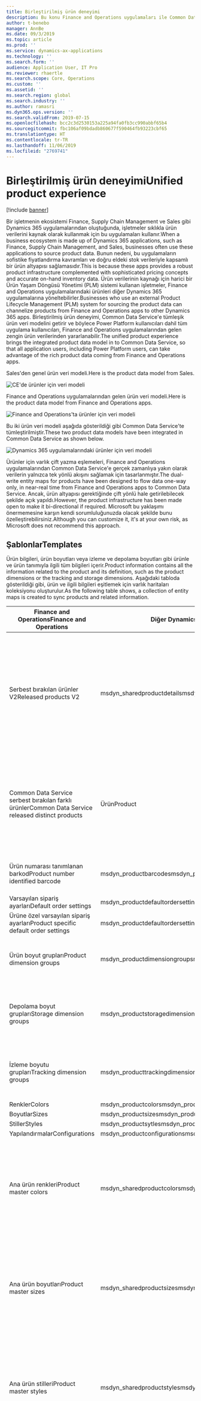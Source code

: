 ```yaml
---
title: Birleştirilmiş ürün deneyimi
description: Bu konu Finance and Operations uygulamaları ile Common Data Service arasında ürün verileri tümleştirmesini açıklar.
author: t-benebo
manager: AnnBe
ms.date: 09/3/2019
ms.topic: article
ms.prod: ''
ms.service: dynamics-ax-applications
ms.technology: ''
ms.search.form: ''
audience: Application User, IT Pro
ms.reviewer: rhaertle
ms.search.scope: Core, Operations
ms.custom: ''
ms.assetid: ''
ms.search.region: global
ms.search.industry: ''
ms.author: ramasri
ms.dyn365.ops.version: ''
ms.search.validFrom: 2019-07-15
ms.openlocfilehash: bcc2c3d2530153a225a94fa0fb3cc990abbf65b4
ms.sourcegitcommit: fbc106af09bdadb860677f590464fb93223cbf65
ms.translationtype: HT
ms.contentlocale: tr-TR
ms.lasthandoff: 11/06/2019
ms.locfileid: "2769741"
---
```

# <a name="unified-product-experience"></a><span data-ttu-id="6bdeb-103">Birleştirilmiş ürün deneyimi</span><span class="sxs-lookup"><span data-stu-id="6bdeb-103">Unified product experience</span></span>

[!include [banner](../includes/banner.md)]

<span data-ttu-id="6bdeb-104">Bir işletmenin ekosistemi Finance, Supply Chain Management ve Sales gibi Dynamics 365 uygulamalarından oluştuğunda, işletmeler sıklıkla ürün verilerini kaynak olarak kullanmak için bu uygulamaları kullanır.</span><span class="sxs-lookup"><span data-stu-id="6bdeb-104">When a business ecosystem is made up of Dynamics 365 applications, such as Finance, Supply Chain Management, and Sales, businesses often use these applications to source product data.</span></span> <span data-ttu-id="6bdeb-105">Bunun nedeni, bu uygulamaların sofistike fiyatlandırma kavramları ve doğru eldeki stok verileriyle kapsamlı bir ürün altyapısı sağlamasıdır.</span><span class="sxs-lookup"><span data-stu-id="6bdeb-105">This is because these apps provides a robust product infrastructure complemented with sophisticated pricing concepts and accurate on-hand inventory data.</span></span> <span data-ttu-id="6bdeb-106">Ürün verilerinin kaynağı için harici bir Ürün Yaşam Döngüsü Yönetimi (PLM) sistemi kullanan işletmeler, Finance and Operations uygulamalarındaki ürünleri diğer Dynamics 365 uygulamalarına yöneltebilirler.</span><span class="sxs-lookup"><span data-stu-id="6bdeb-106">Businesses who use an external Product Lifecycle Management (PLM) system for sourcing the product data can channelize products from Finance and Operations apps to other Dynamics 365 apps.</span></span> <span data-ttu-id="6bdeb-107">Birleştirilmiş ürün deneyimi, Common Data Service'e tümleşik ürün veri modelini getirir ve böylece Power Platform kullanıcıları dahil tüm uygulama kullanıcıları, Finance and Operations uygulamalarından gelen zengin ürün verilerinden yararlanabilir.</span><span class="sxs-lookup"><span data-stu-id="6bdeb-107">The unified product experience brings the integrated product data model in to Common Data Service, so that all application users, including Power Platform users, can take advantage of the rich product data coming from Finance and Operations apps.</span></span>

<span data-ttu-id="6bdeb-108">Sales'den genel ürün veri modeli.</span><span class="sxs-lookup"><span data-stu-id="6bdeb-108">Here is the product data model from Sales.</span></span>

![CE'de ürünler için veri modeli](media/dual-write-product-4.jpg)

<span data-ttu-id="6bdeb-110">Finance and Operations uygulamalarından gelen ürün veri modeli.</span><span class="sxs-lookup"><span data-stu-id="6bdeb-110">Here is the product data model from Finance and Operations apps.</span></span>

![Finance and Operations'ta ürünler için veri modeli](media/dual-write-products-5.jpg)

<span data-ttu-id="6bdeb-112">Bu iki ürün veri modeli aşağıda gösterildiği gibi Common Data Service'te tümleştirilmiştir.</span><span class="sxs-lookup"><span data-stu-id="6bdeb-112">These two product data models have been integrated in Common Data Service as shown below.</span></span>

![Dynamics 365 uygulamalarındaki ürünler için veri modeli](media/dual-write-products-6.jpg)

<span data-ttu-id="6bdeb-114">Ürünler için varlık çift yazma eşlemeleri, Finance and Operations uygulamalarından Common Data Service'e gerçek zamanlıya yakın olarak verilerin yalnızca tek yönlü akışını sağlamak için tasarlanmıştır.</span><span class="sxs-lookup"><span data-stu-id="6bdeb-114">The dual-write entity maps for products have been designed to flow data one-way only, in near-real time from Finance and Operations apps to Common Data Service.</span></span> <span data-ttu-id="6bdeb-115">Ancak, ürün altyapısı gerektiğinde çift yönlü hale getirilebilecek şekilde açık yapıldı.</span><span class="sxs-lookup"><span data-stu-id="6bdeb-115">However, the product infrastructure has been made open to make it bi-directional if required.</span></span> <span data-ttu-id="6bdeb-116">Microsoft bu yaklaşımı önermemesine karşın kendi sorumluluğunuzda olacak şekilde bunu özelleştirebilirsiniz.</span><span class="sxs-lookup"><span data-stu-id="6bdeb-116">Although you can customize it, it's at your own risk, as Microsoft does not recommend this approach.</span></span>

## <a name="templates"></a><span data-ttu-id="6bdeb-117">Şablonlar</span><span class="sxs-lookup"><span data-stu-id="6bdeb-117">Templates</span></span>

<span data-ttu-id="6bdeb-118">Ürün bilgileri, ürün boyutları veya izleme ve depolama boyutları gibi ürünle ve ürün tanımıyla ilgili tüm bilgileri içerir.</span><span class="sxs-lookup"><span data-stu-id="6bdeb-118">Product information contains all the information related to the product and its definition, such as the product dimensions or the tracking and storage dimensions.</span></span> <span data-ttu-id="6bdeb-119">Aşağıdaki tabloda gösterildiği gibi, ürün ve ilgili bilgileri eşitlemek için varlık haritaları koleksiyonu oluşturulur.</span><span class="sxs-lookup"><span data-stu-id="6bdeb-119">As the following table shows, a collection of entity maps is created to sync products and related information.</span></span>

<span data-ttu-id="6bdeb-120">Finance and Operations</span><span class="sxs-lookup"><span data-stu-id="6bdeb-120">Finance and Operations</span></span> | <span data-ttu-id="6bdeb-121">Diğer Dynamics 365 uygulamaları</span><span class="sxs-lookup"><span data-stu-id="6bdeb-121">Other Dynamics 365 apps</span></span> | <span data-ttu-id="6bdeb-122">Tanım</span><span class="sxs-lookup"><span data-stu-id="6bdeb-122">Description</span></span>
-----------------------|--------------------------------|---
<span data-ttu-id="6bdeb-123">Serbest bırakılan ürünler V2</span><span class="sxs-lookup"><span data-stu-id="6bdeb-123">Released products V2</span></span> | <span data-ttu-id="6bdeb-124">msdyn\_sharedproductdetails</span><span class="sxs-lookup"><span data-stu-id="6bdeb-124">msdyn\_sharedproductdetails</span></span> | <span data-ttu-id="6bdeb-125">**msdyn\_sharedproductdetails** varlığı, Finance and Operations uygulamalarından ürünü tanımlayan ve ürünün finansal ve yönetim bilgilerini içeren alanlar içerir.</span><span class="sxs-lookup"><span data-stu-id="6bdeb-125">The **msdyn\_sharedproductdetails** entity contains the fields from Finance and Operations apps that define the product, and that contain the product's financial and management information.</span></span> <span data-ttu-id="6bdeb-126">Aşağıdaki tablo eşlemeleri göstermektedir.</span><span class="sxs-lookup"><span data-stu-id="6bdeb-126">The following table shows the mappings.</span></span>
<span data-ttu-id="6bdeb-127">Common Data Service serbest bırakılan farklı ürünler</span><span class="sxs-lookup"><span data-stu-id="6bdeb-127">Common Data Service released distinct products</span></span> | <span data-ttu-id="6bdeb-128">Ürün</span><span class="sxs-lookup"><span data-stu-id="6bdeb-128">Product</span></span> | <span data-ttu-id="6bdeb-129">**Ürün** varlığı, ürünü tanımlayan alanları içerir.</span><span class="sxs-lookup"><span data-stu-id="6bdeb-129">The **Product** entity contains the fields that define the product.</span></span> <span data-ttu-id="6bdeb-130">Bağımsız ürünleri (alt tür ürünü olan ürünler) ve ürün çeşitlerini içerir.</span><span class="sxs-lookup"><span data-stu-id="6bdeb-130">It includes individual products (products with subtype product) and the product variants.</span></span> <span data-ttu-id="6bdeb-131">Aşağıdaki tablo eşlemeleri göstermektedir.</span><span class="sxs-lookup"><span data-stu-id="6bdeb-131">The following table shows the mappings.</span></span>
<span data-ttu-id="6bdeb-132">Ürün numarası tanımlanan barkod</span><span class="sxs-lookup"><span data-stu-id="6bdeb-132">Product number identified barcode</span></span> | <span data-ttu-id="6bdeb-133">msdyn\_productbarcodes</span><span class="sxs-lookup"><span data-stu-id="6bdeb-133">msdyn\_productbarcodes</span></span> | <span data-ttu-id="6bdeb-134">Ürün barkodları, ürünleri benzersiz olarak tanımlamak için kullanılır.</span><span class="sxs-lookup"><span data-stu-id="6bdeb-134">Product bar codes are used to uniquely identify products.</span></span>
<span data-ttu-id="6bdeb-135">Varsayılan sipariş ayarları</span><span class="sxs-lookup"><span data-stu-id="6bdeb-135">Default order settings</span></span> | <span data-ttu-id="6bdeb-136">msdyn\_productdefaultordersettings</span><span class="sxs-lookup"><span data-stu-id="6bdeb-136">msdyn\_productdefaultordersettings</span></span>
<span data-ttu-id="6bdeb-137">Ürüne özel varsayılan sipariş ayarları</span><span class="sxs-lookup"><span data-stu-id="6bdeb-137">Product specific default order settings</span></span> | <span data-ttu-id="6bdeb-138">msdyn_productdefaultordersettings</span><span class="sxs-lookup"><span data-stu-id="6bdeb-138">msdyn_productdefaultordersettings</span></span>
<span data-ttu-id="6bdeb-139">Ürün boyut grupları</span><span class="sxs-lookup"><span data-stu-id="6bdeb-139">Product dimension groups</span></span> | <span data-ttu-id="6bdeb-140">msdyn\_productdimensiongroups</span><span class="sxs-lookup"><span data-stu-id="6bdeb-140">msdyn\_productdimensiongroups</span></span> | <span data-ttu-id="6bdeb-141">Ürünü hangi ürün boyutlarının tanımlayacağı tanımlayan ürün boyutu.</span><span class="sxs-lookup"><span data-stu-id="6bdeb-141">The product dimension group defined which product dimensions define the product.</span></span> 
<span data-ttu-id="6bdeb-142">Depolama boyut grupları</span><span class="sxs-lookup"><span data-stu-id="6bdeb-142">Storage dimension groups</span></span> | <span data-ttu-id="6bdeb-143">msdyn\_productstoragedimensiongroups</span><span class="sxs-lookup"><span data-stu-id="6bdeb-143">msdyn\_productstoragedimensiongroups</span></span> | <span data-ttu-id="6bdeb-144">Ürün depolama boyutu grubu, ürünün ambarda yerleşimini tanımlamak için kullanılan yöntemi temsil eder.</span><span class="sxs-lookup"><span data-stu-id="6bdeb-144">The product storage dimension group represents the method used to define the placement the product in the warehouse.</span></span>
<span data-ttu-id="6bdeb-145">İzleme boyutu grupları</span><span class="sxs-lookup"><span data-stu-id="6bdeb-145">Tracking dimension groups</span></span> | <span data-ttu-id="6bdeb-146">msdyn\_producttrackingdimensiongroups</span><span class="sxs-lookup"><span data-stu-id="6bdeb-146">msdyn\_producttrackingdimensiongroups</span></span> | <span data-ttu-id="6bdeb-147">Ürün izleme boyutu grubu, ürünü stokta izlemek için kullanılan yöntemi temsil eder.</span><span class="sxs-lookup"><span data-stu-id="6bdeb-147">The product tracking dimension group represents the method used to track the product in inventory.</span></span>
<span data-ttu-id="6bdeb-148">Renkler</span><span class="sxs-lookup"><span data-stu-id="6bdeb-148">Colors</span></span> | <span data-ttu-id="6bdeb-149">msdyn\_productcolors</span><span class="sxs-lookup"><span data-stu-id="6bdeb-149">msdyn\_productcolors</span></span>
<span data-ttu-id="6bdeb-150">Boyutlar</span><span class="sxs-lookup"><span data-stu-id="6bdeb-150">Sizes</span></span> | <span data-ttu-id="6bdeb-151">msdyn\_productsizes</span><span class="sxs-lookup"><span data-stu-id="6bdeb-151">msdyn\_productsizes</span></span>
<span data-ttu-id="6bdeb-152">Stiller</span><span class="sxs-lookup"><span data-stu-id="6bdeb-152">Styles</span></span> | <span data-ttu-id="6bdeb-153">msdyn\_productsytles</span><span class="sxs-lookup"><span data-stu-id="6bdeb-153">msdyn\_productsytles</span></span>
<span data-ttu-id="6bdeb-154">Yapılandırmalar</span><span class="sxs-lookup"><span data-stu-id="6bdeb-154">Configurations</span></span> | <span data-ttu-id="6bdeb-155">msdyn\_productconfigurations</span><span class="sxs-lookup"><span data-stu-id="6bdeb-155">msdyn\_productconfigurations</span></span>
<span data-ttu-id="6bdeb-156">Ana ürün renkleri</span><span class="sxs-lookup"><span data-stu-id="6bdeb-156">Product master colors</span></span> | <span data-ttu-id="6bdeb-157">msdyn_sharedproductcolors</span><span class="sxs-lookup"><span data-stu-id="6bdeb-157">msdyn_sharedproductcolors</span></span> | <span data-ttu-id="6bdeb-158">**Paylaşılan ürün rengi** varlığı, belirli bir ana ürünün sahip olabileceği renkleri gösterir.</span><span class="sxs-lookup"><span data-stu-id="6bdeb-158">The **Shared product color** entity indicates the colors that a specific product master can have.</span></span> <span data-ttu-id="6bdeb-159">Bu kavram, verileri tutarlı tutmak amacıyla Common Data Service'a taşınır.</span><span class="sxs-lookup"><span data-stu-id="6bdeb-159">This concept is migrated to Common Data Service to keep data consistent.</span></span>
<span data-ttu-id="6bdeb-160">Ana ürün boyutları</span><span class="sxs-lookup"><span data-stu-id="6bdeb-160">Product master sizes</span></span> | <span data-ttu-id="6bdeb-161">msdyn_sharedproductsizes</span><span class="sxs-lookup"><span data-stu-id="6bdeb-161">msdyn_sharedproductsizes</span></span> | <span data-ttu-id="6bdeb-162">**Paylaşılan ürün boyutu** varlığı, belirli bir ana ürünün sahip olabileceği boyutları gösterir.</span><span class="sxs-lookup"><span data-stu-id="6bdeb-162">The **Shared product size** entity indicates the sizes that a specific product master can have.</span></span> <span data-ttu-id="6bdeb-163">Bu kavram, verileri tutarlı tutmak amacıyla Common Data Service'a taşınır.</span><span class="sxs-lookup"><span data-stu-id="6bdeb-163">This concept is migrated to Common Data Service to keep data consistent.</span></span>
<span data-ttu-id="6bdeb-164">Ana ürün stilleri</span><span class="sxs-lookup"><span data-stu-id="6bdeb-164">Product master styles</span></span> | <span data-ttu-id="6bdeb-165">msdyn_sharedproductstyles</span><span class="sxs-lookup"><span data-stu-id="6bdeb-165">msdyn_sharedproductstyles</span></span> | <span data-ttu-id="6bdeb-166">**Paylaşılan ürün stili** varlığı, belirli bir ana ürünün sahip olabileceği stilleri gösterir.</span><span class="sxs-lookup"><span data-stu-id="6bdeb-166">The **Shared product style** entity indicates the styles that a specific product master can have.</span></span> <span data-ttu-id="6bdeb-167">Bu kavram, verileri tutarlı tutmak amacıyla Common Data Service'a taşınır.</span><span class="sxs-lookup"><span data-stu-id="6bdeb-167">This concept is migrated to Common Data Service to keep data consistent.</span></span>
<span data-ttu-id="6bdeb-168">Ana ürün yapılandırmaları</span><span class="sxs-lookup"><span data-stu-id="6bdeb-168">Product master configurations</span></span> | <span data-ttu-id="6bdeb-169">msdyn_sharedproductconfigurations</span><span class="sxs-lookup"><span data-stu-id="6bdeb-169">msdyn_sharedproductconfigurations</span></span> | <span data-ttu-id="6bdeb-170">**Paylaşılan ürün yapılandırması** varlığı, belirli bir ana ürünün sahip olabileceği yapılandırmaları gösterir.</span><span class="sxs-lookup"><span data-stu-id="6bdeb-170">The **Shared product configuration** entity indicates the configurations that a specific product master can have.</span></span> <span data-ttu-id="6bdeb-171">Bu kavram, verileri tutarlı tutmak amacıyla Common Data Service'a taşınır.</span><span class="sxs-lookup"><span data-stu-id="6bdeb-171">This concept is migrated to Common Data Service to keep data consistent.</span></span>
<span data-ttu-id="6bdeb-172">Tüm ürünler</span><span class="sxs-lookup"><span data-stu-id="6bdeb-172">All products</span></span> | <span data-ttu-id="6bdeb-173">msdyn_globalproducts</span><span class="sxs-lookup"><span data-stu-id="6bdeb-173">msdyn_globalproducts</span></span> | <span data-ttu-id="6bdeb-174">Tüm ürünler varlığı, hem yayınlanmış ürünler hem de serbest bırakılmamış ürünler olmak üzere Finance and Operations uygulamalarındaki tüm ürünleri içerir.</span><span class="sxs-lookup"><span data-stu-id="6bdeb-174">The all products entity contains all the products available in Finance and Operations apps, both the released products and the non-released products.</span></span>
<span data-ttu-id="6bdeb-175">Birim</span><span class="sxs-lookup"><span data-stu-id="6bdeb-175">Unit</span></span> | <span data-ttu-id="6bdeb-176">uoms</span><span class="sxs-lookup"><span data-stu-id="6bdeb-176">uoms</span></span>
<span data-ttu-id="6bdeb-177">Birim dönüştürmeleri</span><span class="sxs-lookup"><span data-stu-id="6bdeb-177">Unit conversions</span></span> | <span data-ttu-id="6bdeb-178">msdyn_ unitofmeasureconversions</span><span class="sxs-lookup"><span data-stu-id="6bdeb-178">msdyn_ unitofmeasureconversions</span></span>
<span data-ttu-id="6bdeb-179">Ürüne özel ölçü birimi dönüşümü</span><span class="sxs-lookup"><span data-stu-id="6bdeb-179">Product specific unit of measure conversion</span></span> | <span data-ttu-id="6bdeb-180">msdyn_productspecificunitofmeasureconversion</span><span class="sxs-lookup"><span data-stu-id="6bdeb-180">msdyn_productspecificunitofmeasureconversion</span></span>
<span data-ttu-id="6bdeb-181">Ürün kategorileri</span><span class="sxs-lookup"><span data-stu-id="6bdeb-181">Product categories</span></span> | <span data-ttu-id="6bdeb-182">msdyn_productcategories</span><span class="sxs-lookup"><span data-stu-id="6bdeb-182">msdyn_productcategories</span></span> | <span data-ttu-id="6bdeb-183">Her bir ürün kategorisi ve bunların yapısı ve özellikleri hakkında bilgiler ürün kategorisi varlığında bulunur.</span><span class="sxs-lookup"><span data-stu-id="6bdeb-183">Each of the product categories and information about its structure and characteristics are contained in the product category entity.</span></span> 
<span data-ttu-id="6bdeb-184">Ürün kategori hiyerarşileri</span><span class="sxs-lookup"><span data-stu-id="6bdeb-184">Product category hierachies</span></span> | <span data-ttu-id="6bdeb-185">msdyn_productcategoryhierarhies</span><span class="sxs-lookup"><span data-stu-id="6bdeb-185">msdyn_productcategoryhierarhies</span></span> | <span data-ttu-id="6bdeb-186">Ürünleri sınıflandırmak veya gruplandırmak için ürün hiyerarşilerini kullanın. Kategori hiyerarşileri, Ürün kategori hiyerarşisi varlığı kullanılarak Common Data Service'te kullanılabilir.</span><span class="sxs-lookup"><span data-stu-id="6bdeb-186">You use product hierarchies to categorize or group products.The category hierarchies are available in Common Data Service using the Prodcut category hierarchy entity.</span></span> 
<span data-ttu-id="6bdeb-187">Ürün kategori hiyerarşisi rolleri</span><span class="sxs-lookup"><span data-stu-id="6bdeb-187">Product category hierarchy roles</span></span> | <span data-ttu-id="6bdeb-188">msdyn_productcategoryhierarchies</span><span class="sxs-lookup"><span data-stu-id="6bdeb-188">msdyn_productcategoryhierarchies</span></span> | <span data-ttu-id="6bdeb-189">Ürün hiyerarşileri D365 Finance and Operations'taki farklı roller için kullanılabilir.</span><span class="sxs-lookup"><span data-stu-id="6bdeb-189">Product hierarchies can be used for different roles in D365 Finance and Operations.</span></span> <span data-ttu-id="6bdeb-190">Her rolde hangi kategorinin kullanıldığını belirtmek için aşağıdaki eşlemelerle birlikte ürün kategorisi rol varlığı kullanılır.</span><span class="sxs-lookup"><span data-stu-id="6bdeb-190">The specify which category is used in each role the product category role entity is used with the following mappings.</span></span> 
<span data-ttu-id="6bdeb-191">Ürün kategorisi atamaları</span><span class="sxs-lookup"><span data-stu-id="6bdeb-191">Product category assignments</span></span> | <span data-ttu-id="6bdeb-192">msdyn_productcategoryassignments</span><span class="sxs-lookup"><span data-stu-id="6bdeb-192">msdyn_productcategoryassignments</span></span> | <span data-ttu-id="6bdeb-193">Ürünü bir kategoriye atamak için ürün kategorisi atamaları varlığı kullanılabilir.</span><span class="sxs-lookup"><span data-stu-id="6bdeb-193">To assign a product to a category the product category assignments entity can be used.</span></span>

## <a name="integration-of-products"></a><span data-ttu-id="6bdeb-194">Ürünlerin tümleştirilmesi</span><span class="sxs-lookup"><span data-stu-id="6bdeb-194">Integration of products</span></span>

<span data-ttu-id="6bdeb-195">Bu modelde, ürün Common Data Service'taki iki varlığın birleşimiyle gösterilir: **Ürün** ve **msdyn\_sharedproductdetails**.</span><span class="sxs-lookup"><span data-stu-id="6bdeb-195">In this model, the product is represented by the combination of two entities in Common Data Service: **Product** and **msdyn\_sharedproductdetails**.</span></span> <span data-ttu-id="6bdeb-196">İlk varlık bir ürünün tanımını (ürünün benzersiz tanımlayıcısı, ürün adı ve açıklaması) içerirken, ikinci varlık ürün düzeyinde depolanan alanları içerir.</span><span class="sxs-lookup"><span data-stu-id="6bdeb-196">Whereas the first entity contains the definition of a product (the unique identifier for the product, the product name, and the description), the second entity contains the fields stored at the product level.</span></span> <span data-ttu-id="6bdeb-197">Bu iki varlığın birleşimi, ürünü stok tutma birimi (SKU) kavramına göre tanımlamak için kullanılır.</span><span class="sxs-lookup"><span data-stu-id="6bdeb-197">The combination of these two entities is used to define the product according to the concept of the stock keeping unit (SKU).</span></span> <span data-ttu-id="6bdeb-198">Serbest bırakılan her ürünün bilgileri belirtilen varlıklarda (Ürün ve Paylaşılan Ürün Ayrıntıları) olacaktır.</span><span class="sxs-lookup"><span data-stu-id="6bdeb-198">Each released product will have its information in the mentioned entities (Product and Shared Product Details).</span></span> <span data-ttu-id="6bdeb-199">Tüm ürünleri izlemek için (serbest bırakılmış ve serbest bırakılmamış) **Genel ürünler** varlığı kullanılır.</span><span class="sxs-lookup"><span data-stu-id="6bdeb-199">To keep track of all products (released and not released), the **Global products** entity is used.</span></span> 

<span data-ttu-id="6bdeb-200">Ürün bir SKU olarak temsil edildiği için farklı ürünler, ana ürünler ve ürün çeşitleri kavramları Common Data Service'ta aşağıdaki şekilde yakalanabilir:</span><span class="sxs-lookup"><span data-stu-id="6bdeb-200">Because the product is represented as a SKU, the concepts of distinct products, product masters, and product variants can be captured in Common Data Service in the following way:</span></span>

- <span data-ttu-id="6bdeb-201">**Alt tür ürününe sahip ürünler**, kendileri tarafından tanımlanan ürünlerdir.</span><span class="sxs-lookup"><span data-stu-id="6bdeb-201">**Products with subtype product** are products that are defined by themselves.</span></span> <span data-ttu-id="6bdeb-202">Boyut tanımlanması gerekmez.</span><span class="sxs-lookup"><span data-stu-id="6bdeb-202">No dimensions have to be defined.</span></span> <span data-ttu-id="6bdeb-203">Belirli bir defter örnek olarak verilebilir.</span><span class="sxs-lookup"><span data-stu-id="6bdeb-203">An example is a specific book.</span></span> <span data-ttu-id="6bdeb-204">Bu ürünler için **Ürün** varlığında bir kayıt ve **msdyn\_sharedproductdetails** varlığında bir kayıt oluşturulur.</span><span class="sxs-lookup"><span data-stu-id="6bdeb-204">For these products, one record is created in the **Product** entity, and one record is created in the **msdyn\_sharedproductdetails** entity.</span></span> <span data-ttu-id="6bdeb-205">Ürün ailesi kaydı oluşturulmaz.</span><span class="sxs-lookup"><span data-stu-id="6bdeb-205">No product family record is created.</span></span>
- <span data-ttu-id="6bdeb-206">**Ana ürünler**, iş süreçlerindeki davranışı belirleyen tanımı ve kuralları içeren genel ürünler olarak kullanılır.</span><span class="sxs-lookup"><span data-stu-id="6bdeb-206">**Product masters** are used as generic products that hold the definition and rules that determine the behavior in business processes.</span></span> <span data-ttu-id="6bdeb-207">Bu tanımlara dayalı olarak, ürün çeşitleri olarak bilinen farklı ürünler oluşturulabilir.</span><span class="sxs-lookup"><span data-stu-id="6bdeb-207">Based on these definitions, distinct products that are known as product variants can be generated.</span></span> <span data-ttu-id="6bdeb-208">Örneğin, Tişört ana üründür ve Renk ve Beden boyutlarına sahip olabilir.</span><span class="sxs-lookup"><span data-stu-id="6bdeb-208">For example, T-shirt is the product master, and it can have Color and Size as dimensions.</span></span> <span data-ttu-id="6bdeb-209">Bu boyutların farklı birleşimlerine sahip çeşitler serbest bırakılabilir: small beden mavi tişört veya medium beden yeşil tişört gibi.</span><span class="sxs-lookup"><span data-stu-id="6bdeb-209">Variants can be released that have different combinations of these dimensions, such a small blue T-shirt or a medium green T-shirt.</span></span> <span data-ttu-id="6bdeb-210">Tümleştirmede, ürün tablosunda her çeşit için bir kayıt oluşturulur.</span><span class="sxs-lookup"><span data-stu-id="6bdeb-210">In the integration, one record per variant is created in the product table.</span></span> <span data-ttu-id="6bdeb-211">Bu kayıt farklı boyutlar gibi ürün çeşidine özgü bilgileri içerir.</span><span class="sxs-lookup"><span data-stu-id="6bdeb-211">This record contains the variant-specific information, such as the different dimensions.</span></span> <span data-ttu-id="6bdeb-212">Ürünle ilgili genel bilgiler **msdyn\_sharedproductdetails** varlığında depolanır.</span><span class="sxs-lookup"><span data-stu-id="6bdeb-212">The generic information for the product is stored in the **msdyn\_sharedproductdetails** entity.</span></span> <span data-ttu-id="6bdeb-213">(Bu genel bilgi ana üründe tutulur.) Ek olarak, her ana ürün için bir ürün ailesi kaydı oluşturulur.</span><span class="sxs-lookup"><span data-stu-id="6bdeb-213">(This generic information is held in the product master.) Additionally, one product family record is created per product master.</span></span> <span data-ttu-id="6bdeb-214">Ana ürün bilgileri, serbest bırakılan ana ürün oluşturulduğunda Common Data Service'la eşitlenir (çeşitler serbest bırakılmadan önce).</span><span class="sxs-lookup"><span data-stu-id="6bdeb-214">The product master information is synced to Common Data Service as soon as the released product master is created (but before variants are released).</span></span>
- <span data-ttu-id="6bdeb-215">**Ayrı ürünler** tüm ürün alt tür ürünleri ve tüm ürün çeşitlerini ifade eder.</span><span class="sxs-lookup"><span data-stu-id="6bdeb-215">**Distinct products** refer to all the products subtype product and all the product variants.</span></span> 

![Ürünler için veri modeli](media/dual-write-product.png)

<span data-ttu-id="6bdeb-217">Çift yazma işlevi etkin olduğunda, Finance and Operations'taki uygulamalar **Taslak** durumunda diğer Dynamics 365 uygulamalarında eşitlenir.</span><span class="sxs-lookup"><span data-stu-id="6bdeb-217">With the dual-write functionality enabled, the apps from Finance and Operations will be syncronized in other Dynamics 365 apps in **Draft** state.</span></span> <span data-ttu-id="6bdeb-218">Aynı para birimiyle ilk fiyat listesine eklenir.</span><span class="sxs-lookup"><span data-stu-id="6bdeb-218">They are added to the first pricelist with the same currency.</span></span> <span data-ttu-id="6bdeb-219">Başka bir deyişle, Dynamics 365 uygulamasında, Finance and Operations uygulamasında ürünün serbest bırakıldığı tüzel kişiliğin para birimiyle eşleşen ilk fiyat listesine eklenir.</span><span class="sxs-lookup"><span data-stu-id="6bdeb-219">In other words, they are added to the first pricelist in a Dynamics 365 app that matches the currency of your legal entity where the product is released in a Finance and Operations app.</span></span> 

<span data-ttu-id="6bdeb-220">Varsayılan olarak, Finance and Operations uygulamalarındaki ürünler **Taslak** durumundaki diğer Dynamics 365 uygulamalarıyla eşitlenir.</span><span class="sxs-lookup"><span data-stu-id="6bdeb-220">By default products from Finance and Operations apps are synchronized to other Dynamics 365 apps in **Draft** state.</span></span> <span data-ttu-id="6bdeb-221">Örneğin, satış siparişi tekliflerinde doğrudan kullanmak amacıyla **Etkin** durumdaki ürünü eşitlemek için şu ayarın seçilmesi gerekir: **Sistem > Yönetim > Sistem yönetimi > Sistem ayarları > Satış** sekmesi ve **Ürünleri etkin durumda oluştur = evet** seçeneğini belirleyin.</span><span class="sxs-lookup"><span data-stu-id="6bdeb-221">To synchronize the product with **Active** state so that you can directly use it in sales order quotations, for example, the following setting needs to be chosen: **System> Adminstration > System administration > System settings > Sales** tab and select **Create products in active state = yes**.</span></span> 

<span data-ttu-id="6bdeb-222">Ürün eşitleme işleminin Finance and Operations uygulamaları ile Common Data Service arasında yapıldığını unutmayın.</span><span class="sxs-lookup"><span data-stu-id="6bdeb-222">Note that the synchronization of products happens from Finance and Operations apps to Common Data Service.</span></span> <span data-ttu-id="6bdeb-223">Bu, ürün varlık alanlarının değerlerinin Common Data Service'te değiştirilebileceği anlamına gelir ancak eşitleme tetiklendiğinde (Finance and Operations uygulamasında bir ürün alanı değiştirildiğinde) bu işlem, Common Data Service'teki değerlerin üzerine yazar.</span><span class="sxs-lookup"><span data-stu-id="6bdeb-223">This means that the values of the product entity fields can be changed in Common Data Service, but when the synchronization is triggered (when a product field is modified in a Finance and Operations app), this will overwrite the values in Common Data Service.</span></span> 

[!include [symbols](../includes/dual-write-symbols.md)]

[!include [products](dual-write/EcoResReleasedDistinctProductCDSEntity-products.md)]

[!include [product details](dual-write/EcoResReleasedProductV2-msdyn-sharedproductdetails.md)]

[!include [global products](dual-write/EcoResEveryProductEntity-msdyn-globalproducts.md)]

## <a name="product-dimensions"></a><span data-ttu-id="6bdeb-224">Ürün boyutları</span><span class="sxs-lookup"><span data-stu-id="6bdeb-224">Product dimensions</span></span> 

<span data-ttu-id="6bdeb-225">Ürün boyutları, ürün çeşidini tanımlamaya hizmet eden özelliklerdir.</span><span class="sxs-lookup"><span data-stu-id="6bdeb-225">Product dimensions are characteristics that identify a product variant.</span></span> <span data-ttu-id="6bdeb-226">Dört ürün boyutu (Renk, Boyut, Stil ve Yapılandırma) ürün çeşitlerini tanımlamak amacıyla Common Data Service'a eşlenir.</span><span class="sxs-lookup"><span data-stu-id="6bdeb-226">The four product dimensions (Color, Size, Style, and Configuration) are also mapped to Common Data Service to define the product variants.</span></span> <span data-ttu-id="6bdeb-227">Aşağıdaki resimde Renk ürün boyutu için veri modeli gösterilmektedir.</span><span class="sxs-lookup"><span data-stu-id="6bdeb-227">The following illustration shows the data model for the product dimension Color.</span></span> <span data-ttu-id="6bdeb-228">Aynı model Boyutlara, Stillere ve Yapılandırmalara da uygulanır.</span><span class="sxs-lookup"><span data-stu-id="6bdeb-228">The same model is applied to Sizes, Styles and Configurations.</span></span> 

![Ürünler için veri modeli](media/dual-write-product-2.PNG)

[!include [product colors](dual-write/EcoResProductColorEntity-msdyn-productcolor.md)]

[!include [product sizes](dual-write/EcoResProductSizeEntity-msdyn-productsizes.md)]

[!include [product sizes](dual-write/EcoResProductStyleEntity-msdyn-productstyles.md)]

[!include [product sizes](dual-write/EcoResProductConfigurationsEntity-msdyn-productconfigurations.md)]

<span data-ttu-id="6bdeb-230">Ürünün farklı ürün boyutları (örneğin, ürün boyutu olarak Boyut ve Renk boyutu bulunan bir ana ürün) olduğunda, her ayrı ürün (her bir ürün çeşidi) bu ürün boyutlarının bir birleşimi olarak tanımlanır.</span><span class="sxs-lookup"><span data-stu-id="6bdeb-230">When a product has different product dimensions (for example, a product master has Size and Color as product dimensions), each distinct product (that is, each product variant) is defined as a combination of those product dimensions.</span></span> <span data-ttu-id="6bdeb-231">Örneğin, ürün numarası B0001 extra small beden siyah tişört ve ürün numarası B0002 small beden siyah tişörttür.</span><span class="sxs-lookup"><span data-stu-id="6bdeb-231">For example, product number B0001 is an extra-small black T-shirt, and product number B0002 is a small black T-shirt.</span></span> <span data-ttu-id="6bdeb-232">Bu durumda, ürün boyutlarının var olan birleşimleri tanımlanmıştır.</span><span class="sxs-lookup"><span data-stu-id="6bdeb-232">In this case, the existing combinations of product dimensions are defined.</span></span> <span data-ttu-id="6bdeb-233">Örneğin, önceki örnekteki Tişört extra small ve siyah, small ve siyah, medium ve siyah veya large ve siyah olabilir, ancak extra large ve siyah olamaz.</span><span class="sxs-lookup"><span data-stu-id="6bdeb-233">For example, the T-shirt from the preceding example can be extra-small and black, small and black, medium and black, or large and black, but it can't be extra-large and black.</span></span> <span data-ttu-id="6bdeb-234">Başka bir deyişle, bir ana ürünün alabileceği ürün boyutları belirtilir ve ürün çeşitleri bu değerlere dayalı olarak serbest bırakılabilir.</span><span class="sxs-lookup"><span data-stu-id="6bdeb-234">In other words, the product dimensions that a product master can take are specified, and variants can be released based on these values.</span></span>

<span data-ttu-id="6bdeb-235">Bir ana ürünün alabileceği ürün boyutlarını izlemek için, aşağıdaki varlıklar oluşturulur ve her ürün boyutu için Common Data Service'ta eşlenir.</span><span class="sxs-lookup"><span data-stu-id="6bdeb-235">To keep track of the product dimensions that a product master can take, the following entities are created and mapped in Common Data Service for each product dimension.</span></span> <span data-ttu-id="6bdeb-236">Daha fazla bilgi için bkz. [Ürün bilgilerine genel bakış](https://docs.microsoft.com/dynamics365/unified-operations/supply-chain/pim/product-information).</span><span class="sxs-lookup"><span data-stu-id="6bdeb-236">For more information, see [Product information overview](https://docs.microsoft.com/dynamics365/unified-operations/supply-chain/pim/product-information).</span></span>

[!include [product colors](dual-write/EcoResProductMasterColorEntity-msdyn-sharedproductcolors.md)]

[!include [product sizes](dual-write/EcoResProductMasterSize-msdyn-sharedproductsizes.md)]

[!include [product styles](dual-write/EcoResProductMasterStyleEntity-msdyn-sharedproductstyles.md)]

[!include [product configurations](dual-write/EcoResProductMasterConfigurationEntity-msdyn-sharedproductconfigurations.md)]

[!include [product bar codes](dual-write/EcoResProductNumberIdentifiedBarcode-msdyn-productbarcodes.md)]

## <a name="default-order-settings-and-product-specific-default-order-settings"></a><span data-ttu-id="6bdeb-237">Varsayılan sipariş ayarları ve ürüne özgü varsayılan sipariş ayarları</span><span class="sxs-lookup"><span data-stu-id="6bdeb-237">Default order settings and product specific default order settings</span></span>

<span data-ttu-id="6bdeb-238">Varsayılan sipariş ayarları maddelerin bulunduğu veya depolandığı tesisi ve ambarı, ticari veya stok yönetimi için kullanılacak minimum, maksimum, birden fazla ve standart miktarları, sağlama sürelerini, durdurma bayrağını ve sipariş taahhüt hesabını tanımlar.</span><span class="sxs-lookup"><span data-stu-id="6bdeb-238">Default order settings define the site and warehouse where items will be sourced from or stored, the minimum, maximum, multiple and standard quantities that will be used for trading or inventory management, the lead times, the stop flag, and the order promising method.</span></span> <span data-ttu-id="6bdeb-239">Bu bilgiler varsayılan sipariş ayarları ve ürüne özel varsayılan sipariş ayarları varlığı kullanılarak Common Data Service'te kullanılabilir.</span><span class="sxs-lookup"><span data-stu-id="6bdeb-239">This information is available in Common Data Service using the default order settings and product specific default order settings entity.</span></span> <span data-ttu-id="6bdeb-240">İşlev hakkında daha fazla bilgiye [Varsayılan sipariş ayarları konusu](https://docs.microsoft.com/en-us/dynamics365/unified-operations/supply-chain/production-control/default-order-settings)'ndan ulaşabilirsiniz.</span><span class="sxs-lookup"><span data-stu-id="6bdeb-240">You can read more information about the functionality in the [Default order settings topic](https://docs.microsoft.com/en-us/dynamics365/unified-operations/supply-chain/production-control/default-order-settings).</span></span>

[!include [product sizes](dual-write/InventProductDefaultOrderSettingsEntity-msdyn-productdefaultordersetting.md)]

[!include [product sizes](dual-write/InventProductSpecificOrderSettingsV2Entity-msdyn-productspecificdefaultordersetting.md)]

## <a name="unit-of-measure-and-unit-of-measure-conversions"></a><span data-ttu-id="6bdeb-241">Ölçü birimi ve ölçü birimi dönüşümleri</span><span class="sxs-lookup"><span data-stu-id="6bdeb-241">Unit of measure and unit of measure conversions</span></span>

<span data-ttu-id="6bdeb-242">Ölçü birimleri ve ilgili dönüştürmeleri, şemada gösterilen veri modeline uygun olarak Common Data Service'te kullanılabilir.</span><span class="sxs-lookup"><span data-stu-id="6bdeb-242">The units of measure and its respective conversions is available in the Common Data Service following the data model shown in the diagram.</span></span>

![Ürünler için veri modeli](media/dual-write-product-3.PNG)

<span data-ttu-id="6bdeb-244">Ölçü birimi kavramı, Finance and Operations uygulamaları ile diğer Dynamics 365 uygulamaları arasında entegre edilmiştir.</span><span class="sxs-lookup"><span data-stu-id="6bdeb-244">The unit of measure concept is integrated between Finance and Operations apps and other Dynamics 365 apps.</span></span> <span data-ttu-id="6bdeb-245">Finance and Operations uygulamasındaki her birim sınıfı için Dynamics 365 uygulamasında bu birim sınıfına ait birimleri içeren bir birim grubu oluşturulur.</span><span class="sxs-lookup"><span data-stu-id="6bdeb-245">For each unit class in a Finance and Operations app, a unit group is created in a Dynamics 365 app, which contains the units belonging to the unit class.</span></span> <span data-ttu-id="6bdeb-246">Her birim grubu için varsayılan bir temel birim de oluşturulur.</span><span class="sxs-lookup"><span data-stu-id="6bdeb-246">A default base unit is also created for every unit group.</span></span> 

[!include [unit of measure](dual-write/UnitOfMeasureEntity-uom.md)]

[!include [unit of measure conversions](dual-write/UnitOfMeasureConversionEntity-msdyn-unitofmeasureconversions.md)]

[!include [product specific unit of measure conversions](dual-write/EcoResProductSpecificUnitConversionEntity-msdyn-productspecificunitofmeasureconversions.md)]

## <a name="initial-synchronization-of-units-data-matching-between-finance-and-operations-and-common-data-service"></a><span data-ttu-id="6bdeb-247">Finance and Operations ile Common Data Service arasında eşleşen birim verilerinin başlangıç eşitlemesi</span><span class="sxs-lookup"><span data-stu-id="6bdeb-247">Initial synchronization of units data matching between Finance and Operations and Common Data Service</span></span>

### <a name="initial-synchronization-of-units"></a><span data-ttu-id="6bdeb-248">Birimlerin başlangıç eşitlemesi</span><span class="sxs-lookup"><span data-stu-id="6bdeb-248">Initial synchronization of units</span></span>

<span data-ttu-id="6bdeb-249">Çift yazma etkinleştirildiğinde Finance and Operations uygulamalarındaki birimler diğer Dynamics 365 uygulamalarına eşitlenir.</span><span class="sxs-lookup"><span data-stu-id="6bdeb-249">When dual write is enabled, units from Finance and Operations apps are synchronized to other Dynamics 365 apps.</span></span> <span data-ttu-id="6bdeb-250">Finance and Operations uygulamaları ile Common Data Service arasında eşitlenen birim gruplarında "Harici olarak korunduklarını" belirten bir bayrak bulunur.</span><span class="sxs-lookup"><span data-stu-id="6bdeb-250">The unit groups synchronized from Finance and Operations apps in Common Data Service have a flag set that indicates they are “Externally maintained”.</span></span>

### <a name="matching-units-and-unit-classesgroups-data-from-finance-and-operations-and-other-dynamics-365-apps"></a><span data-ttu-id="6bdeb-251">Finance and Operations ve diğer Dynamics 365 uygulamalarındaki birimleri ve birim sınıflarını/gruplarını eşleştirme</span><span class="sxs-lookup"><span data-stu-id="6bdeb-251">Matching units and unit classes/groups data from Finance and Operations and other Dynamics 365 apps</span></span>

<span data-ttu-id="6bdeb-252">Öncelikle, birimin tümleştirme anahtarının msdyn_symbol olduğunu dikkate almak önemlidir.</span><span class="sxs-lookup"><span data-stu-id="6bdeb-252">First, it is important to note that the integration key for unit is msdyn_symbol.</span></span> <span data-ttu-id="6bdeb-253">Bu nedenle, bu değer Common Data Service'te veya diğer Dynamics 365 uygulamalarında benzersiz olmalıdır.</span><span class="sxs-lookup"><span data-stu-id="6bdeb-253">Therefore, this value must be unique in Common Data Service or other Dynamics 365 apps.</span></span> <span data-ttu-id="6bdeb-254">Diğer Dynamics 365 uygulamalarında "Birim grubu kodu" ve "Ad" çifti bir birimin benzersizliğini tanımladığından Finance and Operations uygulamaları ile Common Data Service arasında birim verilerini eşleştirirken farklı senaryoları dikkate almanız gerekir.</span><span class="sxs-lookup"><span data-stu-id="6bdeb-254">Because in other Dynamics 365 apps it is the pair “Unit group ID” and “Name” that define the uniqueness of a unit, you need to consider different scenarios for matching unit data between Finance and Operations apps and Common Data Service.</span></span>

<span data-ttu-id="6bdeb-255">Finance and Operations uygulamaları ve diğer Dynamics 365 uygulamalarında eşleşen/çakışan birimler için:</span><span class="sxs-lookup"><span data-stu-id="6bdeb-255">For units matching/overlapping in Finance and Operations apps and other Dynamics 365 apps:</span></span>

+ <span data-ttu-id="6bdeb-256">**Diğer Dynamics 365 uygulamalarında bir birim grubuna ait olan ve Finance and Operations uygulamalarında ilişkili birim sınıfına karşılık gelen birim**.</span><span class="sxs-lookup"><span data-stu-id="6bdeb-256">**The unit belongs to a unit group in other Dynamics 365 apps that corresponds to the associated unit class in Finance and Operations apps**.</span></span> <span data-ttu-id="6bdeb-257">Bu durumda, diğer Dynamics 365 uygulamalarındaki msdyn_symbol alanı, Finance and Operations uygulamalarındaki birim simgesiyle doldurulmalıdır.</span><span class="sxs-lookup"><span data-stu-id="6bdeb-257">In this case, the field msdyn_symbol in other Dynamics 365 apps must be filled in with the unit symbol from Finance and Operations apps.</span></span> <span data-ttu-id="6bdeb-258">Bu nedenle, veriler eşlendiğinde birim grubu diğer Dynamics 365 uygulamalarında "Harici olarak korunan" olarak ayarlanır.</span><span class="sxs-lookup"><span data-stu-id="6bdeb-258">Therefore, when the data will be matched, and the unit group will be set as “Externally maintained” in other Dynamics 365 apps.</span></span>
+ <span data-ttu-id="6bdeb-259">**Diğer Dynamics 365 uygulamalarında bir birim grubuna ait olan ve Finance and Operations uygulamalarında ilişkili birim sınıfına karşılık gelmeyen birim (diğer Dynamics 365 uygulamalarındaki birim sınıfı için Finance and Operations uygulamalarında mevcut birim sınıfının olmaması).**</span><span class="sxs-lookup"><span data-stu-id="6bdeb-259">**The unit belongs to a unit group in other Dynamics 365 apps that does not correspond to the associated unit class in Finance and Operations apps (no existing unit class in Finance and Operations apps for the unit class in other Dynamics 365 apps).**</span></span> <span data-ttu-id="6bdeb-260">Bu durumda, msdyn_symbol alanı rastgele bir dizeyle doldurulmalıdır.</span><span class="sxs-lookup"><span data-stu-id="6bdeb-260">In this case, the msdyn_symbol must be filled in with a random string.</span></span> <span data-ttu-id="6bdeb-261">Bu değerin diğer Dynamics 365 uygulamalarında benzersiz olması gerektiğini unutmayın.</span><span class="sxs-lookup"><span data-stu-id="6bdeb-261">Note that this value must be unique in other Dynamics 365 apps.</span></span>

<span data-ttu-id="6bdeb-262">Diğer Dynamics 365 uygulamalarında bulunmayan Finance and Operations'taki birimler ve birim sınıfları için:</span><span class="sxs-lookup"><span data-stu-id="6bdeb-262">For units and unit classes in Finance and Operations not existing in other Dynamics 365 apps:</span></span>

<span data-ttu-id="6bdeb-263">Çift yazmanın parçası olarak Finance and Operations uygulamalarındaki birim grupları ve bunların karşılık gelen birimleri diğer Dynamics 365 uygulamalarında ve Common Data Service'te oluşturulup eşitlenir ve birim grubu “Harici olarak korunan” olarak ayarlanır.</span><span class="sxs-lookup"><span data-stu-id="6bdeb-263">As part of dual-write the unit groups from Finance and Operations apps and its corresponding units are created and synchronized in other Dynamics 365 apps and Common Data Service and the unit group will be set as “Externally maintained”.</span></span> <span data-ttu-id="6bdeb-264">Ek önyükleme çalışmasına gerek yoktur.</span><span class="sxs-lookup"><span data-stu-id="6bdeb-264">No extra bootstrapping effort is required.</span></span>

<span data-ttu-id="6bdeb-265">Finance and Operations uygulamalarında bulunmayan diğer Dynamics 365 uygulamalarındaki birimler için:</span><span class="sxs-lookup"><span data-stu-id="6bdeb-265">For units in other Dynamics 365 apps that do not exist in Finance and Operations apps:</span></span>

<span data-ttu-id="6bdeb-266">msdyn_symbol alanı tüm birimler için doldurulmalıdır.</span><span class="sxs-lookup"><span data-stu-id="6bdeb-266">The field msdyn_symbol must be filled in for all units.</span></span> <span data-ttu-id="6bdeb-267">Birimler, her zaman karşılık gelen birim sınıfı için (varsa) Finance and Operations uygulamalarında oluşturulabilir.</span><span class="sxs-lookup"><span data-stu-id="6bdeb-267">The units can always be created in Finance and Operations apps in the corresponding unit class (if it exists).</span></span> <span data-ttu-id="6bdeb-268">Birim sınıfı yoksa öncelikle diğer Dynamics 365 uygulamaları birim grubuyla eşleşen birim sınıfı oluşturulmalıdır (numaralandırmayı uzatıyorsanız Finance and Operations uygulamalarında uzantı dışında bir birim sınıfı oluşturamayacağınızı unutmayın).</span><span class="sxs-lookup"><span data-stu-id="6bdeb-268">If the unit class does not exist, first the unit class must be created (note that you cannot create a unit class in Finance and Operations apps except through extension if you are extending the enum) matching the other Dynamics 365 apps unit group.</span></span> <span data-ttu-id="6bdeb-269">Ardından birimi oluşturabilirsiniz.</span><span class="sxs-lookup"><span data-stu-id="6bdeb-269">Then you can create the unit.</span></span> <span data-ttu-id="6bdeb-270">Birim için Finance and Operations uygulamalarındaki birim sembolünün, birim için diğer Dynamics 365 uygulamalarında daha önce belirtilen msdyn_symbol olması gerektiğini unutmayın.</span><span class="sxs-lookup"><span data-stu-id="6bdeb-270">Note that the unit symbol in Finance and Operations apps must be the msdyn_symbol previously specified in other Dynamics 365 apps for the unit.</span></span>

## <a name="product-policies-dimension-tracking-and-storage-groups"></a><span data-ttu-id="6bdeb-271">Ürün ilkeleri: boyut, izleme ve depolama grupları</span><span class="sxs-lookup"><span data-stu-id="6bdeb-271">Product policies: dimension, tracking and storage groups</span></span>

<span data-ttu-id="6bdeb-272">Ürün ilkeleri, ürünleri ve özelliklerini stokta tanımlamak için kullanılan ilke kümeleridir.</span><span class="sxs-lookup"><span data-stu-id="6bdeb-272">The product policies are sets of policies used for defining products and its characteristics in inventory.</span></span> <span data-ttu-id="6bdeb-273">Ürün boyut grubu, ürün izleme boyut grubu ve depolama boyutu grubu ürün ilkesi olarak bulunabilir.</span><span class="sxs-lookup"><span data-stu-id="6bdeb-273">The product dimension group, product tracking dimension group and storage dimension group can be found as product policies.</span></span> 

[!include [product dimension group](dual-write/EcoResProductDimensionGroup-msdyn-productdimensiongroups.md)]

[!include [product tracking dimension group](dual-write/EcoResTrackingDimensionGroup-msdyn-producttrackingdimensiongroups.md)]

[!include [product storage dimension group](dual-write/EcoResStorageDimensionGroup-msdyn-productstoragedimensiongroups.md)]

## <a name="product-hierarchies"></a><span data-ttu-id="6bdeb-274">Ürün hiyerarşileri</span><span class="sxs-lookup"><span data-stu-id="6bdeb-274">Product hierarchies</span></span>

[!include [product category hierarchy](dual-write/EcoResProductCategoryHierarchyEntity-msdyn-productcategoryhierarchy.md)]

[!include [product category](dual-write/EcoResProductCategoryEntity-msdyn-productcategory.md)]

[!include [product category assignments](dual-write/EcoResProductCategoryAssignmentEntity-msdyn-productcategoryassignment.md)]

[!include [product category role](dual-write/EcoResProductCategoryHierarchyRoleEntity-msdyn-productcategoryhierarchyrole.md)]


## <a name="integration-key-for-products"></a><span data-ttu-id="6bdeb-275">Ürünler için tümleştirme anahtarı</span><span class="sxs-lookup"><span data-stu-id="6bdeb-275">Integration key for products</span></span> 

<span data-ttu-id="6bdeb-276">Dynamics 365 for Finance and Operations ile Common Data Service arasında ürünleri benzersiz şekilde tanımlamak için tümleştirme anahtarları kullanılır.</span><span class="sxs-lookup"><span data-stu-id="6bdeb-276">To uniquely identify products between Dynamics 365 for Finance and Operations and products in Common Data Service the integration keys are used.</span></span> <span data-ttu-id="6bdeb-277">Ürünler için, **(productnumber)** Common Data Service'te bir ürünü tanımlayan benzersiz anahtardır.</span><span class="sxs-lookup"><span data-stu-id="6bdeb-277">For products, the **(productnumber)** is the unique key that identifies a product in Common Data Service.</span></span> <span data-ttu-id="6bdeb-278">Bu, bir birleşimden oluşur: **(şirket, msdyn_productnumber)**.</span><span class="sxs-lookup"><span data-stu-id="6bdeb-278">It is composed by the concatenation of: **(company, msdyn_productnumber)**.</span></span> <span data-ttu-id="6bdeb-279">**şirket** Finance and Operations'ta tüzel kişiliği ve **msdyn_productnumber** Finance and Operations'ta belirli bir ürünün ürün numarasını belirtir.</span><span class="sxs-lookup"><span data-stu-id="6bdeb-279">The **company** indicates the legal entity in Finance and Operations and **msdyn_productnumber** indicates the product number for the specific product in Finance and Operations.</span></span> 

<span data-ttu-id="6bdeb-280">Başka bir Dynamics 365 uygulamaları kullanıcısı için ürün, kullanıcı arabiriminde **msdyn_productnumber** ile tanımlanır (alan etiketinin **Ürün numarası** olduğunu unutmayın).</span><span class="sxs-lookup"><span data-stu-id="6bdeb-280">For a other Dynamics 365 apps user, the product is identified in the UI with the **msdyn_productnumber** (note that the label of the field is **Product number**).</span></span> <span data-ttu-id="6bdeb-281">Ürün formunda, hem şirket hem de msydn_productnumber gösterilir.</span><span class="sxs-lookup"><span data-stu-id="6bdeb-281">In the product form both the company and the msydn_productnumber are shown.</span></span> <span data-ttu-id="6bdeb-282">Ancak bir ürünün benzersiz anahtarı olan (productnumber) alanı gösterilmez.</span><span class="sxs-lookup"><span data-stu-id="6bdeb-282">However, the (productnumber) field, the unique key for a product, is not shown.</span></span> 

<span data-ttu-id="6bdeb-283">Uygulamalar Common Data Service üzerine kuruluysa tümleştirme anahtarı olarak benzersiz olmayan msdyn_productnumber yerine benzersiz ürün kodu olan (productnumber) değerinin kullanılmasına özellikle dikkat edilmesi gerektiğini unutmayın.</span><span class="sxs-lookup"><span data-stu-id="6bdeb-283">Note that if apps are built on top of Common Data Service, special attention should be paid to using the (productnumber), that is the unique product ID, as the integration key, and not the msdyn_productnumber, due to the fact that the last is not unique.</span></span> 

## <a name="initial-synchronization-of-products-and-migration-of-data-from-common-data-service-to-finance-and-operations"></a><span data-ttu-id="6bdeb-284">Ürünlerin başlangıç eşitlemesi ve verilerin Common Data Service'ten Finance and Operations'a taşınması</span><span class="sxs-lookup"><span data-stu-id="6bdeb-284">Initial synchronization of products and migration of data from Common Data Service to Finance and Operations</span></span>

### <a name="initial-synchronization-of-products"></a><span data-ttu-id="6bdeb-285">Ürünlerin başlangıç eşitlemesi</span><span class="sxs-lookup"><span data-stu-id="6bdeb-285">Initial synchronization of products</span></span> 

<span data-ttu-id="6bdeb-286">Çift yazma etkinleştirildiğinde Dynamics 365 Finance and Operations'taki ürünler Common Data Service ve diğer Dynamics 365 uygulamalarına eşitlenir.</span><span class="sxs-lookup"><span data-stu-id="6bdeb-286">When dual write is enabled, products from Dynamics 365 Finance and Operations are synchronized to Common Data Service and other Dynamics 365 apps.</span></span> <span data-ttu-id="6bdeb-287">Common Data Service ve diğer Dynamics 365 uygulamalarında çift yazmadan önce oluşturulan ürünlerin, Finance and Operations'taki ürün verileriyle güncelleştirilmediğini veya eşleşmediğini unutmayın.</span><span class="sxs-lookup"><span data-stu-id="6bdeb-287">Note that products created in Common Data Service and other Dynamics 365 apps prior to dual write, will not be updated or matched with product data from Finance and Operations.</span></span>

### <a name="matching-product-data-from-finance-and-operations-and-other-dynamics-365-apps"></a><span data-ttu-id="6bdeb-288">Finance and Operations ve diğer Dynamics 365 uygulamalarındaki ürün verilerini eşleştirme</span><span class="sxs-lookup"><span data-stu-id="6bdeb-288">Matching product data from Finance and Operations and other Dynamics 365 apps</span></span>

<span data-ttu-id="6bdeb-289">Finance and Operations'ta, Common Data Service'te ve diğer Dynamics 365 uygulamalarında aynı ürünler tutuluyorsa (çakışan/eşlenen) çift yazma etkinleştirildiğinde Finance and Operations'taki ürünlerin eşitlenmesi gerçekleşir ve Common Data Service'te aynı ürün için tekrarlanan kayıtlar görünür.</span><span class="sxs-lookup"><span data-stu-id="6bdeb-289">If the same products are kept (overlapping/matching) in Finance and Operations and in Common Data Service and other Dynamics 365 apps, when enabling dual-write the synchronization of products from Finance and Operations will take place, and duplicate records will appear in Common Data Service for the same product.</span></span>
<span data-ttu-id="6bdeb-290">Diğer Dynamics 365 uygulamalarında Finance and Operations ile çakışan/eşlenen ürünler varsa önceki durumdan kaçınmak için çift yazmayı etkinleştiren yönetici, ürünlerin eşitlenmesi gerçekleşmeden önce **Şirket** (örnek: "USMF") ve **msdyn_productnumber** (örnek: "1234:Black:S") alanlarını önyüklemelidir.</span><span class="sxs-lookup"><span data-stu-id="6bdeb-290">To avoid the previous situation, if other Dynamics 365 apps have products that are overlapping/matching with Finance and Operations, then the administrator enabling dual write must bootstrap the fields **Company** (example: "USMF") and **msdyn_productnumber** (example: "1234:Black:S") before the synchronization of products takes place.</span></span> <span data-ttu-id="6bdeb-291">Başka bir deyişle, Common Data Service'te ürünlerdeki bu iki alanın Finance and Operations'ta ürünün ve ürün numarasının eşleşmesi gerektiği ilgili şirketle doldurulması gerekir.</span><span class="sxs-lookup"><span data-stu-id="6bdeb-291">In other words, these two fields in the product in Common Data Service must be filled in with the respective company in Finance and Operations to which the product needs to be matched with and with its product number.</span></span> 

<span data-ttu-id="6bdeb-292">Böylece, eşitleme etkinleştirildiğinde ve gerçekleştiğinde Finance and Operations'taki ürünler, Common Data Service ve diğer Dynamics 365 uygulamalarındaki eşleşen ürünlerle eşitlenir.</span><span class="sxs-lookup"><span data-stu-id="6bdeb-292">Then, when the synchronization is enabled and takes place, the products from Finance and Operations will be synchronized with the matched products in Common Data Service and other Dynamics 365 apps.</span></span> <span data-ttu-id="6bdeb-293">Bu hem farklı ürünler hem de ürün çeşitleri için geçerlidir.</span><span class="sxs-lookup"><span data-stu-id="6bdeb-293">This is applicable for both distinct products and product variants.</span></span> 


### <a name="migration-of-product-data-from-other-dynamics-365-apps-to-finance-and-operations"></a><span data-ttu-id="6bdeb-294">Ürün verilerinin diğer Dynamics 365 uygulamalarından Finance and Operations'a taşınması</span><span class="sxs-lookup"><span data-stu-id="6bdeb-294">Migration of product data from other Dynamics 365 apps to Finance and Operations</span></span>

<span data-ttu-id="6bdeb-295">Diğer Dynamics 365 uygulamalarında Finance and Operations'ta bulunmayan ürünler varsa yönetici bu ürünleri Finance and Operations'ta içe aktarmak için öncelikle **EcoResReleasedProductCreationV2Entity** varlığını kullanabilir.</span><span class="sxs-lookup"><span data-stu-id="6bdeb-295">If other Dynamics 365 apps has products that are not present in Finance and Operations, the administrator can first use the **EcoResReleasedProductCreationV2Entity** for importing those products in Finance and Operations.</span></span> <span data-ttu-id="6bdeb-296">Ardından yukarıda açıklandığı gibi Finance and Operations ve diğer Dynamics 365 uygulamalarındaki ürün verilerini eşleştirebilir.</span><span class="sxs-lookup"><span data-stu-id="6bdeb-296">And secondly, match the product data from Finance and Operations and other Dynamics 365 apps as described above.</span></span> 
